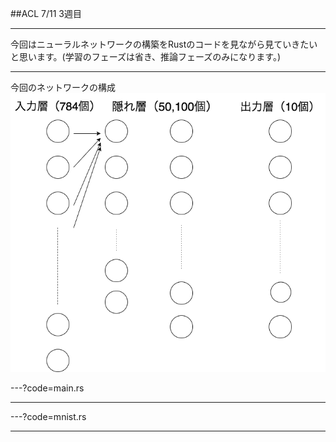 ##ACL 7/11 3週目

---

今回はニューラルネットワークの構築をRustのコードを見ながら見ていきたいと思います。(学習のフェーズは省き、推論フェーズのみになります。)

---

今回のネットワークの構成
![neuralnet](/ACLnn.png)

---?code=main.rs

---

---?code=mnist.rs

---
